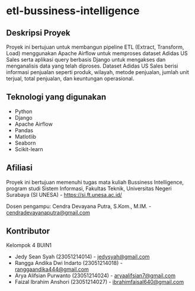 # etl-bussiness-intelligence

## Deskripsi Proyek

Proyek ini bertujuan untuk membangun pipeline ETL (Extract, Transform, Load) menggunakan Apache Airflow untuk memproses dataset Adidas US Sales serta aplikasi query berbasis Django untuk mengakses dan menganalisis data yang telah diproses. Dataset Adidas US Sales berisi informasi penjualan seperti produk, wilayah, metode penjualan, jumlah unit terjual, total penjualan, dan keuntungan operasional.

## Teknologi yang digunakan

- Python
- Django
- Apache Airflow
- Pandas
- Matlotlib
- Seaborn
- Scikit-learn

## Afiliasi

Proyek ini bertujuan memenuhi tugas mata kuliah Bussiness Intelligence, program studi Sistem Informasi, Fakultas Teknik, Universitas Negeri Surabaya (SI UNESA) - https://si.ft.unesa.ac.id/

Dosen pengampu: Cendra Devayana Putra, S.Kom., M.IM. - cendradevayanaputra@gmail.com

## Kontributor
Kelompok 4 BUIN1
- Jedy Sean Syah (23051214014) - jedysyah@gmail.com
- Rangga Andika Dwi Indarto (23051214018) - ranggaandika444@gmail.com
- Arya Alifsian Purwanto (23051214024) - aryaalifsian7@gmail.com
- Faizal Ibrahim Anshori (23051214027) - ibrahimfaisal640@gmail.com
